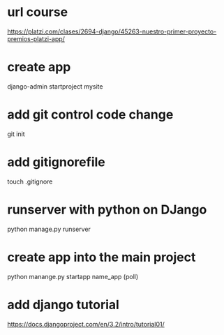 # url course
https://platzi.com/clases/2694-django/45263-nuestro-primer-proyecto-premios-platzi-app/
# create app
django-admin startproject mysite

# add git control code change
git init

# add gitignorefile
touch .gitignore   

# runserver with python on DJango
python manage.py runserver

# create app into the main project
python manange.py startapp name_app (poll)

# add django tutorial
https://docs.djangoproject.com/en/3.2/intro/tutorial01/